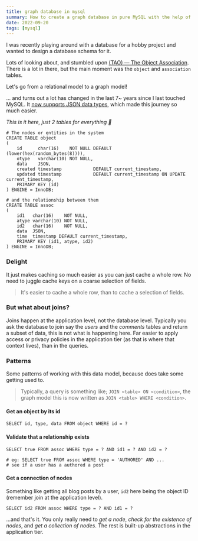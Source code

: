 ```yaml
---
title: graph database in mysql
summary: How to create a graph database in pure MySQL with the help of JSON columns.
date: 2022-09-20
tags: [mysql]
---
```


I was recently playing around with a database for a hobby project and wanted to design a database schema for it.

Lots of looking about, and stumbled upon
[(TAO) — The Object Association](https://cs.uwaterloo.ca/~brecht/courses/854-Emerging-2014/readings/data-store/tao-facebook-distributed-datastore-atc-2013.pdf).
There is a lot in there, but the main moment was the `object` and `association` tables.

Let's go from a relational model to a graph model!

... and turns out a lot has changed in the last 7~ years since I last touched MySQL. It
[now supports JSON data types](https://dev.mysql.com/doc/refman/5.7/en/json.html), which made this journey so much
easier.

_This is it here, just 2 tables for everything 🎉_

```mysql
# The nodes or entities in the system
CREATE TABLE object
(
    id      char(16)    NOT NULL DEFAULT (lower(hex(random_bytes(8)))),
    otype   varchar(10) NOT NULL,
    data    JSON,
    created timestamp            DEFAULT current_timestamp,
    updated timestamp            DEFAULT current_timestamp ON UPDATE current_timestamp,
    PRIMARY KEY (id)
) ENGINE = InnoDB;

# and the relationship between them
CREATE TABLE assoc
(
    id1   char(16)    NOT NULL,
    atype varchar(10) NOT NULL,
    id2   char(16)    NOT NULL,
    data  JSON,
    time  timestamp DEFAULT current_timestamp,
    PRIMARY KEY (id1, atype, id2)
) ENGINE = InnoDB;
```

### Delight

It just makes caching so much easier as you can just cache a whole row. No need to juggle cache keys on a coarse
selection of fields.

> It's easier to cache a whole row, than to cache a selection of fields.

### But what about joins?

Joins happen at the application level, not the database level. Typically you ask the database to join say the _users_
and the _comments_ tables and return a subset of data, this is not what is happening here. Far easier to apply access or
privacy policies in the application tier (as that is where that context lives), than in the queries.

### Patterns

Some patterns of working with this data model, because does take some getting used to.

> Typically, a query is something like; `JOIN <table> ON <condition>`, the graph model this is now written as
> `JOIN <table> WHERE <condition>`.

#### Get an object by its id

```mysql
SELECT id, type, data FROM object WHERE id = ?
```

#### Validate that a relationship exists

```mysql
SELECT true FROM assoc WHERE type = ? AND id1 = ? AND id2 = ?

# eg: SELECT true FROM assoc WHERE type = 'AUTHORED' AND ...
# see if a user has a authored a post
```

#### Get a connection of nodes

Something like getting all blog posts by a user, `id2` here being the object ID (remember join at the application
level).

```mysql
SELECT id2 FROM assoc WHERE type = ? AND id1 = ?
```

...and that's it. You only really need to _get a node_, _check for the existence of nodes_, and _get a collection of
nodes_. The rest is built-up abstractions in the application tier.
